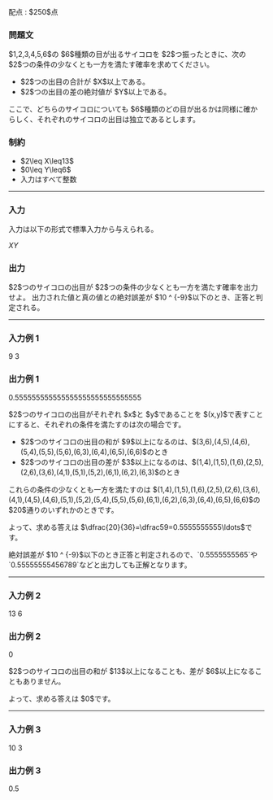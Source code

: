 
<div>

<span>

<span>

<p>
配点 : $250$点
</p>

<div>

<section>

### **問題文**

<p>
$1,2,3,4,5,6$の $6$種類の目が出るサイコロを $2$つ振ったときに、次の $2$つの条件の少なくとも一方を満たす確率を求めてください。
</p>

<ul>

<li>
$2$つの出目の合計が $X$以上である。
</li>

<li>
$2$つの出目の差の絶対値が $Y$以上である。
</li>

</ul>

<p>
ここで、どちらのサイコロについても $6$種類のどの目が出るかは同様に確からしく、それぞれのサイコロの出目は独立であるとします。
</p>

</section>

</div>

<div>

<section>

### **制約**

<ul>

<li>
$2\leq X\leq13$
</li>

<li>
$0\leq Y\leq6$
</li>

<li>
入力はすべて整数
</li>

</ul>

</section>

</div>

---

<div>

<div>

<section>

### **入力**

<p>
入力は以下の形式で標準入力から与えられる。
</p>

<div>

$X$$Y$
</div>

</section>

</div>

<div>

<section>

### **出力**

<p>
$2$つのサイコロの出目が $2$つの条件の少なくとも一方を満たす確率を出力せよ。
出力された値と真の値との絶対誤差が $10 ^ {-9}$以下のとき、正答と判定される。
</p>

</section>

</div>

</div>

---

<div>

<section>

### **入力例 1**

<div>

9 3

</div>

</section>

</div>

<div>

<section>

### **出力例 1**

<div>

0.555555555555555555555555555555

</div>

<p>
$2$つのサイコロの出目がそれぞれ $x$と $y$であることを $(x,y)$で表すことにすると、それぞれの条件を満たすのは次の場合です。
</p>

<ul>

<li>
$2$つのサイコロの出目の和が $9$以上になるのは、$(3,6),(4,5),(4,6),(5,4),(5,5),(5,6),(6,3),(6,4),(6,5),(6,6)$のとき
</li>

<li>
$2$つのサイコロの出目の差が $3$以上になるのは、$(1,4),(1,5),(1,6),(2,5),(2,6),(3,6),(4,1),(5,1),(5,2),(6,1),(6,2),(6,3)$のとき
</li>

</ul>

<p>
これらの条件の少なくとも一方を満たすのは $(1,4),(1,5),(1,6),(2,5),(2,6),(3,6),(4,1),(4,5),(4,6),(5,1),(5,2),(5,4),(5,5),(5,6),(6,1),(6,2),(6,3),(6,4),(6,5),(6,6)$の $20$通りのいずれかのときです。
</p>

<p>
よって、求める答えは $\dfrac{20}{36}=\dfrac59=0.5555555555\ldots$です。
</p>

<p>
絶対誤差が $10 ^ {-9}$以下のとき正答と判定されるので、`0.5555555565`や `0.55555555456789`などと出力しても正解となります。
</p>

</section>

</div>

---

<div>

<section>

### **入力例 2**

<div>

13 6

</div>

</section>

</div>

<div>

<section>

### **出力例 2**

<div>

0

</div>

<p>
$2$つのサイコロの出目の和が $13$以上になることも、差が $6$以上になることもありません。
</p>

<p>
よって、求める答えは $0$です。
</p>

</section>

</div>

---

<div>

<section>

### **入力例 3**

<div>

10 3

</div>

</section>

</div>

<div>

<section>

### **出力例 3**

<div>

0.5

</div>

</section>

</div>

</span>

</span>

</div>
